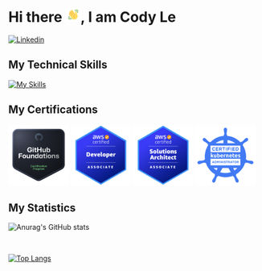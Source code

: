 # Hi there <img src="./wave.gif" alt="Waving hand animated gif" height="30" width="30" />, I am Cody Le
 
<!--
**Codyle212/Codyle212** is a ✨ _special_ ✨ repository because its `README.md` (this file) appears on your GitHub profile.

Here are some ideas to get you started:
 🎈 I’m a software developer with experience in front-end and back-end technologies, I bring a strong understanding of modern web development practices to every project I work on. With expertise in building RESTful APIs using frameworks such as Express.js and Django, as well as proficiency in popular front-end libraries such as React and Redux, I have the ability to create robust and efficient applications that meet the needs of clients and users alike. Alongside my technical skills, I am a collaborative team player with a strong work ethic and a commitment to delivering high-quality work on time and on budget. Whether working on a large-scale project or a small prototype, I am passionate about solving complex problems and bringing innovative solutions to life.
- 🔭 I’m currently working on ...
- 🌱 I’m currently learning ...
- 👯 I’m looking to collaborate on ...
- 🤔 I’m looking for help with ...
- 💬 Ask me about ...
- 📫 How to reach me: ...
- 😄 Pronouns: ...
- ⚡ Fun fact: ...
-->
[![Linkedin](https://img.shields.io/badge/-LinkedIn-blue?style=flat-square&logo=Linkedin&logoColor=white&link=https://www.linkedin.com/in/shiningle/)](https://www.linkedin.com/in/shiningle/)
<!-- [![Email: codyle212@gmail.com](https://img.shields.io/badge/Gmail-D14836?style=for-the-badge&logo=gmail&logoColor=white&link=mailto:codyle212@gmail.com)](mailto:codyle212@gmail.com) -->
## My Technical Skills
[![My Skills](https://skillicons.dev/icons?i=html,css,js,ts,react,nodejs,express,next,postgres,mongodb,aws,azure,docker,kubernetes,go&perline=8)](https://skillicons.dev)

## My Certifications
<a href="https://www.credly.com/badges/6697c9c5-cdc5-43a3-9d0c-75a8839c105b/public_url"><img src="./github_foundations.png?raw=true" width="120" height="120"></a>
<a href="https://www.credly.com/badges/8a700487-49a9-44c9-97bf-19b5e8b829a7/public_url"><img src="./aws-certified-developer-associate.png?raw=true" width="120" height="120"></a>
<a href="https://www.credly.com/badges/98dacd0f-854c-42bc-949f-1fc7f404a84d/public_url"><img src="./aws-certified-solutions-architect-associate.png?raw=true" width="120" height="120"></a>
<a href="https://www.credly.com/badges/eed19c34-063a-4134-bc64-d69dbfddf5b2/public_url"><img src="./certified_kubernetes_administrator.png?raw=true" width="120" height="120"></a>
## My Statistics

![Anurag's GitHub stats](https://github-readme-stats.vercel.app/api?username=Codyle212&show_icons=true&theme=radical)

<br>

[![Top Langs](https://github-readme-stats.vercel.app/api/top-langs/?username=Codyle212&layout=compact)](https://github.com/anuraghazra/github-readme-stats)

